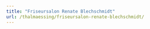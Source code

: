 ```yaml
---
title: "Friseursalon Renate Blechschmidt"
url: /thalmaessing/friseursalon-renate-blechschmidt/
---
```

